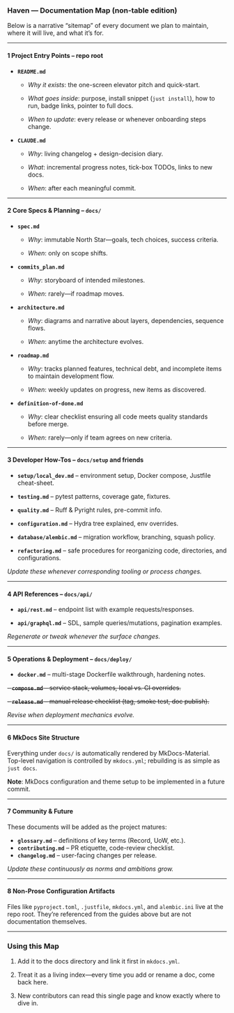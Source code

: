 ### Haven — Documentation Map (non-table edition)

Below is a narrative “sitemap” of every document we plan to maintain, where it will live, and what it’s for.  

---

#### 1 Project Entry Points – repo root

- **`README.md`**
    
    - _Why it exists_: the one-screen elevator pitch and quick-start.
        
    - _What goes inside_: purpose, install snippet (`just install`), how to run, badge links, pointer to full docs.
        
    - _When to update_: every release or whenever onboarding steps change.
        
- **`CLAUDE.md`**
    
    - _Why_: living changelog + design-decision diary.
        
    - _What_: incremental progress notes, tick-box TODOs, links to new docs.
        
    - _When_: after each meaningful commit.
        

---

#### 2 Core Specs & Planning – `docs/`

- **`spec.md`**
    
    - _Why_: immutable North Star—goals, tech choices, success criteria.
        
    - _When_: only on scope shifts.
        
- **`commits_plan.md`**
    
    - _Why_: storyboard of intended milestones.
        
    - _When_: rarely—if roadmap moves.
        
- **`architecture.md`**
    
    - _Why_: diagrams and narrative about layers, dependencies, sequence flows.
        
    - _When_: anytime the architecture evolves.
        
- **`roadmap.md`**
    
    - _Why_: tracks planned features, technical debt, and incomplete items to maintain development flow.
        
    - _When_: weekly updates on progress, new items as discovered.
        
- **`definition-of-done.md`**
    
    - _Why_: clear checklist ensuring all code meets quality standards before merge.
        
    - _When_: rarely—only if team agrees on new criteria.

---

#### 3 Developer How-Tos – `docs/setup` and friends

- **`setup/local_dev.md`** – environment setup, Docker compose, Justfile cheat-sheet.
    
- **`testing.md`** – pytest patterns, coverage gate, fixtures.
    
- **`quality.md`** – Ruff & Pyright rules, pre-commit info.
    
- **`configuration.md`** – Hydra tree explained, env overrides.
    
- **`database/alembic.md`** – migration workflow, branching, squash policy.
    
- **`refactoring.md`** – safe procedures for reorganizing code, directories, and configurations.
    

_Update these whenever corresponding tooling or process changes._

---

#### 4 API References – `docs/api/`

- **`api/rest.md`** – endpoint list with example requests/responses.
    
- **`api/graphql.md`** – SDL, sample queries/mutations, pagination examples.
    

_Regenerate or tweak whenever the surface changes._

---

#### 5 Operations & Deployment – `docs/deploy/`

- **`docker.md`** – multi-stage Dockerfile walkthrough, hardening notes.
    
~~- **`compose.md`** – service stack, volumes, local vs. CI overrides.~~
    
~~- **`release.md`** – manual release checklist (tag, smoke test, doc publish).~~
    

_Revise when deployment mechanics evolve._

---

#### 6 MkDocs Site Structure

Everything under `docs/` is automatically rendered by MkDocs-Material.  
Top-level navigation is controlled by `mkdocs.yml`; rebuilding is as simple as `just docs`.

**Note**: MkDocs configuration and theme setup to be implemented in a future commit.

---

#### 7 Community & Future 

These documents will be added as the project matures:

- **`glossary.md`** – definitions of key terms (Record, UoW, etc.).
- **`contributing.md`** – PR etiquette, code-review checklist.
- **`changelog.md`** – user-facing changes per release.

_Update these continuously as norms and ambitions grow._

---

#### 8 Non-Prose Configuration Artifacts

Files like `pyproject.toml`, `.justfile`, `mkdocs.yml`, and `alembic.ini` live at the repo root. They’re referenced from the guides above but are not documentation themselves.

---

### Using this Map

1. Add it to the docs directory and link it first in `mkdocs.yml`.
    
2. Treat it as a living index—every time you add or rename a doc, come back here.
    
3. New contributors can read this single page and know exactly where to dive in.